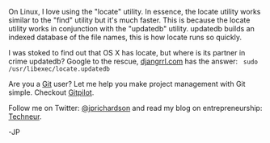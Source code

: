 <!--
author: JP Richardson
publish: Sat Apr 16 2011 01:27:25 GMT-0500 (CDT)
status: publish
type: post
link: https://procbits.wordpress.com/2011/04/15/locate-and-updatedb-on-os-x-snow-leopard/
tags: OSX
slug: 2011/04/15/locate-and-updatedb-on-os-x-snow-leopard
title: locate and updatedb on OS X Snow Leopard
-->



On Linux, I love using the "locate" utility. In essence, the locate
utility works similar to the "find" utility but it's much faster. This
is because the locate utility works in conjunction with the "updatedb"
utility. updatedb builds an indexed database of the file names, this is
how locate runs so quickly.

I was stoked to find out that OS X has locate, but where is its partner
in crime updatedb? Google to the rescue,
[djangrrl.com](http://www.djangrrl.com/view/update-locate-database-for-mac-os-x/)
has the answer: ` sudo /usr/libexec/locate.updatedb`

Are you a [Git](http://gitpilot.com) user? Let me help you make project
management with Git simple. Checkout [Gitpilot](http://gitpilot.com).

Follow me on Twitter: [@jprichardson](http://twitter.com/jprichardson)
and read my blog on entrepreneurship: [Techneur](http://techneur.com).

-JP
